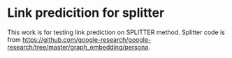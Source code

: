 # Link predicition for splitter
This work is for testing link prediction on SPLITTER method.
Splitter code is from https://github.com/google-research/google-research/tree/master/graph_embedding/persona.

